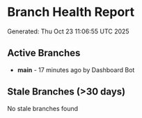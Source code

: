 # Branch Health Report
Generated: Thu Oct 23 11:06:55 UTC 2025

## Active Branches
- **main** - 17 minutes ago by Dashboard Bot

## Stale Branches (>30 days)
No stale branches found
